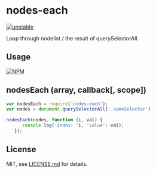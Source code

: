 # nodes-each

[![unstable](http://badges.github.io/stability-badges/dist/unstable.svg)](http://github.com/badges/stability-badges)

Loop through nodelist / the result of querySelectorAll.

## Usage

[![NPM](https://nodei.co/npm/nodes-each.png)](https://www.npmjs.com/package/nodes-each)

## nodesEach (array, callback[, scope])

```js
var nodesEach = require('nodes-each');
var nodes = document.querySelectorAll('.someSelector')

nodesEach(nodes, function (i, val) {
      console.log('index: 'i, 'value': val);
   });
```

## License

MIT, see [LICENSE.md](http://github.com/stbaer/nodes-each/blob/master/LICENSE.md) for details.
